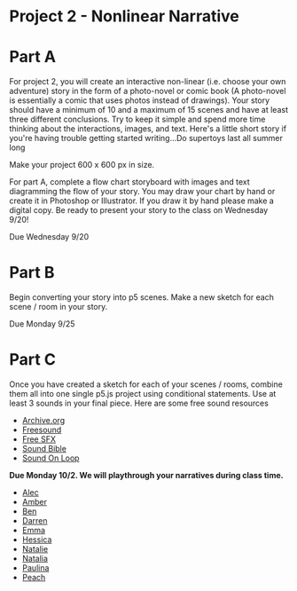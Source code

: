 # Project 2 - Nonlinear Narrative

# Part A

For project 2, you will create an interactive non-linear (i.e. choose your own adventure) story in the form of a photo-novel or comic book (A photo-novel is essentially a comic that uses photos instead of drawings). Your story should have a minimum of 10 and a maximum of 15 scenes and have at least three different conclusions. Try to keep it simple and spend more time thinking about the interactions, images, and text. Here's a little short story if you're having trouble getting started writing...Do supertoys last all summer long

Make your project 600 x 600 px in size.

For part A, complete a flow chart storyboard with images and text diagramming the flow of your story. You may draw your chart by hand or create it in Photoshop or Illustrator. If you draw it by hand please make a digital copy. Be ready to present your story to the class on Wednesday 9/20!

Due Wednesday 9/20

# Part B

Begin converting your story into p5 scenes. Make a new sketch for each scene / room in your story.

Due Monday 9/25

# Part C
Once you have created a sketch for each of your scenes / rooms, combine them all into one single p5.js project using conditional statements. Use at least 3 sounds in your final piece. Here are some free sound resources

* [Archive.org](https://www.archive.org/)
* [Freesound](https://freesound.org/)
* [Free SFX](http://www.freesfx.co.uk/)
* [Sound Bible](http://soundbible.com/)
* [Sound On Loop](https://www.playonloop.com/)

**Due Monday 10/2. We will playthrough your narratives during class time.**

* [Alec](http://alpha.editor.p5js.org/2sman/sketches/SyCMubm3W)
* [Amber](https://alpha.editor.p5js.org/amberkhierallaa/sketches/B1pW6-l3b)
* [Ben](http://alpha.editor.p5js.org/benlyons/sketches/SyxQUeXnZ)
* [Darren](http://alpha.editor.p5js.org/dmaserka/sketches/r1c270FiZ)
* [Emma](http://alpha.editor.p5js.org/emmaweinberg/sketches/Hkz6pqenb)
* [Hessica](http://alpha.editor.p5js.org/Jvys/sketches/BknyqFxnW)
* [Natalie](http://alpha.editor.p5js.org/nkjerc137/sketches/SyOIGeXn-)
* [Natalia](http://alpha.editor.p5js.org/natatac97/sketches/r1toXlznb)
* [Paulina](http://alpha.editor.p5js.org/ptremble/sketches/HyJUar13b)
* [Peach](http://alpha.editor.p5js.org/peachyellis/sketches/BJdiuYehb)

